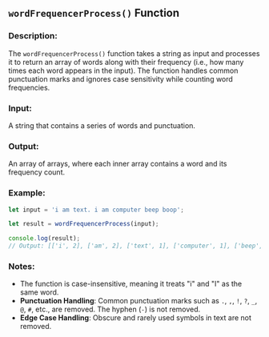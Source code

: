 
## `wordFrequencerProcess()` Function

### Description:
The `wordFrequencerProcess()` function takes a string as input and processes it to return an array of words along with their frequency (i.e., how many times each word appears in the input). The function handles common punctuation marks and ignores case sensitivity while counting word frequencies.

### Input:
A string that contains a series of words and punctuation.

### Output:
An array of arrays, where each inner array contains a word and its frequency count.

### Example:

```javascript
let input = 'i am text. i am computer beep boop';

let result = wordFrequencerProcess(input);

console.log(result);
// Output: [['i', 2], ['am', 2], ['text', 1], ['computer', 1], ['beep', 1], ['boop', 1]]
```




### Notes:
- The function is case-insensitive, meaning it treats "i" and "I" as the same word.
- **Punctuation Handling**: Common punctuation marks such as `.`, `,`, `!`, `?`, `_`, `@`, `#`, etc., are removed. The hyphen (`-`) is not removed.
- **Edge Case Handling**: Obscure and rarely used symbols in text are not removed.

